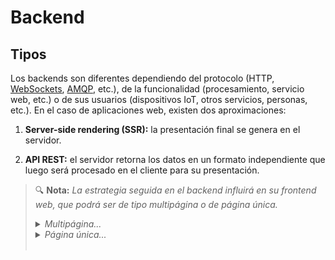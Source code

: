 # Backend

## Tipos

Los backends son diferentes dependiendo del protocolo (HTTP, [WebSockets](https://en.wikipedia.org/wiki/WebSocket), [AMQP](https://en.wikipedia.org/wiki/Advanced_Message_Queuing_Protocol), etc.), de la funcionalidad (procesamiento, servicio web, etc.) o de sus usuarios (dispositivos IoT, otros servicios, personas, etc.). En el caso de aplicaciones web, existen dos aproximaciones:

1. **Server-side rendering (SSR):** la presentación final se genera en el servidor.

2. **API REST:** el servidor retorna los datos en un formato independiente que luego será procesado en el cliente para su presentación.

<object type="image/svg+xml" data="./files/img/ssr-api-rest.excalidraw.svg" width="100%"></object>

> 🔍 **Nota:** _La estrategia seguida en el backend influirá en su frontend web, que podrá ser de tipo multipágina o de página única._
> <details><summary><em>Multipágina...</em></summary><br>
> <object type="image/svg+xml" data="./files/img/web.multipagina.excalidraw.svg" width="100%"></object>
> </details>
> <details><summary><em>Página única...</em></summary><br>
> <object type="image/svg+xml" data="./files/img/web.spa.excalidraw.svg" width="100%"></object>
> </details><br>

